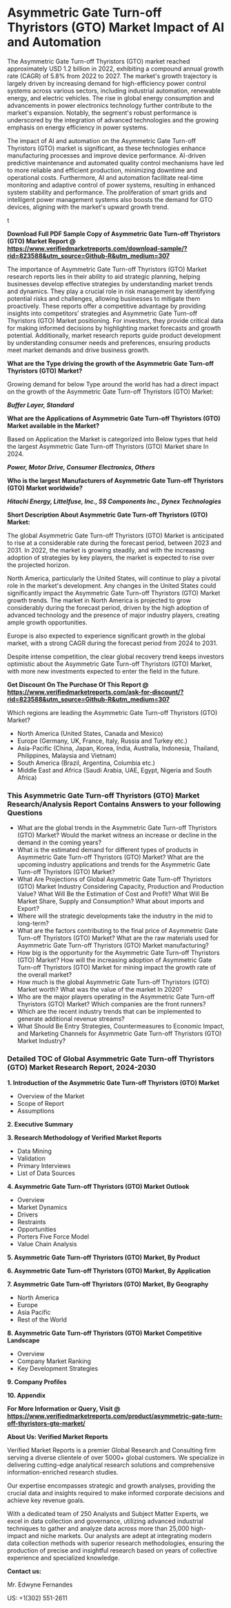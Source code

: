 <meta name="title" content="Global  Asymmetric Gate Turn-off Thyristors (GTO) Market Impact of AI and Automation"><meta name="description" content="  The Asymmetric Gate Turn-off Thyristors (GTO) market reached approximately USD 1.2 billion in 2022, exhibiting a compound annual growth rate (CAGR) of 5.8% from 2022"><meta name="title" content=" Asymmetric Gate Turn-off Thyristors (GTO) Market Size, Share, Scope, Trends, Growth, Opportunities, Analysis, Forecast"> <h1>Asymmetric Gate Turn-off Thyristors (GTO) Market Impact of AI and Automation</h1> <p>The Asymmetric Gate Turn-off Thyristors (GTO) market reached approximately USD 1.2 billion in 2022, exhibiting a compound annual growth rate (CAGR) of 5.8% from 2022 to 2027. The market's growth trajectory is largely driven by increasing demand for high-efficiency power control systems across various sectors, including industrial automation, renewable energy, and electric vehicles. The rise in global energy consumption and advancements in power electronics technology further contribute to the market's expansion. Notably, the segment's robust performance is underscored by the integration of advanced technologies and the growing emphasis on energy efficiency in power systems.</p> <p>The impact of AI and automation on the Asymmetric Gate Turn-off Thyristors (GTO) market is significant, as these technologies enhance manufacturing processes and improve device performance. AI-driven predictive maintenance and automated quality control mechanisms have led to more reliable and efficient production, minimizing downtime and operational costs. Furthermore, AI and automation facilitate real-time monitoring and adaptive control of power systems, resulting in enhanced system stability and performance. The proliferation of smart grids and intelligent power management systems also boosts the demand for GTO devices, aligning with the market's upward growth trend.</p> t</p><p id="" class=""><strong>Download Full PDF Sample Copy of Asymmetric Gate Turn-off Thyristors (GTO) Market Report @ <a href="https://www.verifiedmarketreports.com/download-sample/?rid=823588&utm_source=Github-R&utm_medium=307" target="_blank">https://www.verifiedmarketreports.com/download-sample/?rid=823588&utm_source=Github-R&utm_medium=307</a></strong></p><p>The importance of&nbsp;Asymmetric Gate Turn-off Thyristors (GTO) Market research reports lies in their ability to aid strategic planning, helping businesses develop effective strategies by understanding market trends and dynamics. They play a crucial role in risk management by identifying potential risks and challenges, allowing businesses to mitigate them proactively. These reports offer a competitive advantage by providing insights into competitors' strategies and Asymmetric Gate Turn-off Thyristors (GTO) Market positioning. For investors, they provide critical data for making informed decisions by highlighting market forecasts and growth potential. Additionally, market research reports guide product development by understanding consumer needs and preferences, ensuring products meet market demands and drive business growth.</p><p><strong>What are the&nbsp;Type driving the growth of the Asymmetric Gate Turn-off Thyristors (GTO) Market?</strong></p><p id="" class="">Growing demand for below Type around the world has had a direct impact on the growth of the Asymmetric Gate Turn-off Thyristors (GTO) Market:</p><em><strong>Buffer Layer, Standard</strong></em></p><strong>What are the&nbsp;Applications&nbsp;of Asymmetric Gate Turn-off Thyristors (GTO) Market available in the Market?</strong></p><p id="" class="">Based on Application the Market is categorized into Below types that held the largest Asymmetric Gate Turn-off Thyristors (GTO) Market share In 2024.</p><em><strong>Power, Motor Drive, Consumer Electronics, Others</strong></em></p><strong>Who is the largest Manufacturers of Asymmetric Gate Turn-off Thyristors (GTO) Market worldwide?</strong></p><p><em><strong>Hitachi Energy, Littelfuse, Inc., 5S Components Inc., Dynex Technologies</strong></em></p><p id="" class=""><strong>Short Description About Asymmetric Gate Turn-off Thyristors (GTO) Market:</strong></p><p>The global Asymmetric Gate Turn-off Thyristors (GTO) Market is anticipated to rise at a considerable rate during the forecast period, between 2023 and 2031. In 2022, the market is growing steadily, and with the increasing adoption of strategies by key players, the market is expected to rise over the projected horizon.</p><p>North America, particularly the United States, will continue to play a pivotal role in the market's development. Any changes in the United States could significantly impact the Asymmetric Gate Turn-off Thyristors (GTO) Market growth trends. The market in North America is projected to grow considerably during the forecast period, driven by the high adoption of advanced technology and the presence of major industry players, creating ample growth opportunities.</p><p>Europe is also expected to experience significant growth in the global market, with a strong CAGR during the forecast period from 2024 to 2031.</p><p>Despite intense competition, the clear global recovery trend keeps investors optimistic about the Asymmetric Gate Turn-off Thyristors (GTO) Market, with more new investments expected to enter the field in the future.</p><p id="" class=""><strong>Get Discount On The Purchase Of This Report @ <a href="https://www.verifiedmarketreports.com/ask-for-discount/?rid=823588&utm_source=Github-R&utm_medium=307" target="_blank">https://www.verifiedmarketreports.com/ask-for-discount/?rid=823588&utm_source=Github-R&utm_medium=307</a></strong></p>Which regions are leading the Asymmetric Gate Turn-off Thyristors (GTO) Market?</p><ul><li>North America (United States, Canada and Mexico)</li><li>Europe (Germany, UK, France, Italy, Russia and Turkey etc.)</li><li>Asia-Pacific (China, Japan, Korea, India, Australia, Indonesia, Thailand, Philippines, Malaysia and Vietnam)</li><li>South America (Brazil, Argentina, Columbia etc.)</li><li>Middle East and Africa (Saudi Arabia, UAE, Egypt, Nigeria and South Africa)</li></ul><h3 id="" class="">This Asymmetric Gate Turn-off Thyristors (GTO) Market Research/Analysis Report Contains Answers to your following Questions</h3><ul><li>What are the global trends in the Asymmetric Gate Turn-off Thyristors (GTO) Market? Would the market witness an increase or decline in the demand in the coming years?</li><li>What is the estimated demand for different types of products in Asymmetric Gate Turn-off Thyristors (GTO) Market? What are the upcoming industry applications and trends for the Asymmetric Gate Turn-off Thyristors (GTO) Market?</li><li>What Are Projections of Global Asymmetric Gate Turn-off Thyristors (GTO) Market Industry Considering Capacity, Production and Production Value? What Will Be the Estimation of Cost and Profit? What Will Be Market Share, Supply and Consumption? What about imports and Export?</li><li>Where will the strategic developments take the industry in the mid to long-term?</li><li>What are the factors contributing to the final price of Asymmetric Gate Turn-off Thyristors (GTO) Market? What are the raw materials used for Asymmetric Gate Turn-off Thyristors (GTO) Market manufacturing?</li><li>How big is the opportunity for the Asymmetric Gate Turn-off Thyristors (GTO) Market? How will the increasing adoption of Asymmetric Gate Turn-off Thyristors (GTO) Market for mining impact the growth rate of the overall market?</li><li>How much is the global Asymmetric Gate Turn-off Thyristors (GTO) Market worth? What was the value of the market In 2020?</li><li>Who are the major players operating in the Asymmetric Gate Turn-off Thyristors (GTO) Market? Which companies are the front runners?</li><li>Which are the recent industry trends that can be implemented to generate additional revenue streams?</li><li>What Should Be Entry Strategies, Countermeasures to Economic Impact, and Marketing Channels for Asymmetric Gate Turn-off Thyristors (GTO) Market Industry?</li></ul><h3 id="" class="">Detailed TOC of Global Asymmetric Gate Turn-off Thyristors (GTO) Market Research Report, 2024-2030</h3><p id="" class=""><strong>1. Introduction of the Asymmetric Gate Turn-off Thyristors (GTO) Market</strong></p><ul><li>Overview of the Market</li><li>Scope of Report</li><li>Assumptions</li></ul><p id="" class=""><strong>2. Executive Summary</strong></p><p id="" class=""><strong>3. Research Methodology of Verified Market Reports</strong></p><ul><li>Data Mining</li><li>Validation</li><li>Primary Interviews</li><li>List of Data Sources</li></ul><p id="" class=""><strong>4. Asymmetric Gate Turn-off Thyristors (GTO) Market Outlook</strong></p><ul><li>Overview</li><li>Market Dynamics</li><li>Drivers</li><li>Restraints</li><li>Opportunities</li><li>Porters Five Force Model</li><li>Value Chain Analysis</li></ul><p id="" class=""><strong>5. Asymmetric Gate Turn-off Thyristors (GTO) Market, By Product</strong></p><p id="" class=""><strong>6. Asymmetric Gate Turn-off Thyristors (GTO) Market, By Application</strong></p><p id="" class=""><strong>7. Asymmetric Gate Turn-off Thyristors (GTO) Market, By Geography</strong></p><ul><li>North America</li><li>Europe</li><li>Asia Pacific</li><li>Rest of the World</li></ul><p id="" class=""><strong>8. Asymmetric Gate Turn-off Thyristors (GTO) Market Competitive Landscape</strong></p><ul><li>Overview</li><li>Company Market Ranking</li><li>Key Development Strategies</li></ul><p id="" class=""><strong>9. Company Profiles</strong></p><p id="" class=""><strong>10. Appendix</strong></p><p id="" class=""><strong>For More Information or Query, Visit @ <a href="https://www.verifiedmarketreports.com/product/asymmetric-gate-turn-off-thyristors-gto-market/" target="_blank">https://www.verifiedmarketreports.com/product/asymmetric-gate-turn-off-thyristors-gto-market/</a></strong></p><p id="" class=""><strong>About Us: Verified Market Reports</strong></p><p id="" class="">Verified Market Reports is a premier Global Research and Consulting firm serving a diverse clientele of over 5000+ global customers. We specialize in delivering cutting-edge analytical research solutions and comprehensive information-enriched research studies.</p><p id="" class="">Our expertise encompasses strategic and growth analyses, providing the crucial data and insights required to make informed corporate decisions and achieve key revenue goals.</p><p id="" class="">With a dedicated team of 250 Analysts and Subject Matter Experts, we excel in data collection and governance, utilizing advanced industrial techniques to gather and analyze data across more than 25,000 high-impact and niche markets. Our analysts are adept at integrating modern data collection methods with superior research methodologies, ensuring the production of precise and insightful research based on years of collective experience and specialized knowledge.</p><p id="" class=""><strong>Contact us:</strong></p><p id="" class="">Mr. Edwyne Fernandes</p><p id="" class="">US: +1(302) 551-2611</p>